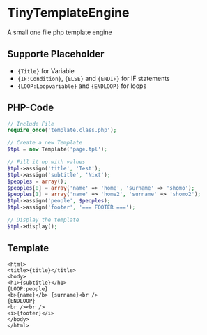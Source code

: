 TinyTemplateEngine
==================

A small one file php template engine

## Supporte Placeholder
* ```{Title}``` for Variable
* ```{IF:Condition}```, ```{ELSE}``` and ```{ENDIF}``` for IF statements
* ```{LOOP:Loopvariable}``` and ```{ENDLOOP}``` for loops

## PHP-Code
```php
// Include File
require_once('template.class.php');

// Create a new Template
$tpl = new Template('page.tpl');

// Fill it up with values
$tpl->assign('title', 'Test');
$tpl->assign('subtitle', 'Nixt');
$peoples = array();
$peoples[0] = array('name' => 'home', 'surname' => 'shomo');
$peoples[1] = array('name' => 'home2', 'surname' => 'shomo2');
$tpl->assign('people', $peoples);
$tpl->assign('footer', '=== FOOTER ===');

// Display the template
$tpl->display();

```

## Template
```tpl
<html>
<title>{title}</title>
<body>
<h1>{subtitle}</h1>
{LOOP:people}
<b>{name}</b> {surname}<br />
{ENDLOOP}
<br /><br />
<i>{footer}</i>
</body>
</html>
```
